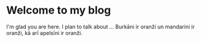 # Welcome to my blog

I'm glad you are here. I plan to talk about ...
Burkāni ir oranži un mandarini ir oranži, kā arī apelsīni ir oranži.
